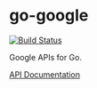 go-google
======

[![Build Status](https://travis-ci.org/garfunkel/go-google.svg?branch=master)](https://travis-ci.org/garfunkel/go-google)

Google APIs for Go.

[API Documentation](http://godoc.org/github.com/garfunkel/go-google)
